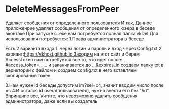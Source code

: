 # DeleteMessagesFromPeer
  Удаляет сообщения от определенного пользователя
  И так, Данное приложенрие удаляет сообщения от определенного юзера в беседе вконтаке
  При запуске с .exe нам потребуется полная папка vkDel
  Для использования потребуется:
  1.Права администратора в беседе

  Есть 2 варианта входа 1: через логин и пароль и вход через Config.txt 2 вариант:https://vkhost.github.io Заходим на этот сайт и берем AccessToken нам потребуется все то, что идет после: #access_token=...... и заканчивается до ...&expires_in создаем папку txt в дериктории с файлом и создаем config.txt в него вставляем скопированый токен

  3.Нам нужен id беседы допустим im?sel=c4, значит вводим число после =c
  4.И остался id usera(пользователя), нужно ввести его без "/id"
  Впринципе все, Учтите, что невозможно удалять сообщения администратора, даже если вы создатель
